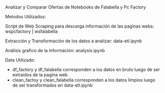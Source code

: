Analizar  y Comparar Ofertas de Notebooks de Falabella y Pc Factory

Metodos Utilizados:

Script de Web Scraping para descarga información de las paginas webs: wspcfactory | wsfalabella

Extracción y Transformación de los datos a analizar: data-etl.ipynb

Análisis grafico de la información: analysis.ipynb

Data Utilizado: 
- df_factory y df_falabella corresponden a los datos en bruto luego de ser extraidos de la pagina web
- clean_factoy y clean_falabella corresponden a los datos limpios luego de ser transformados en data-etl.ipynb
